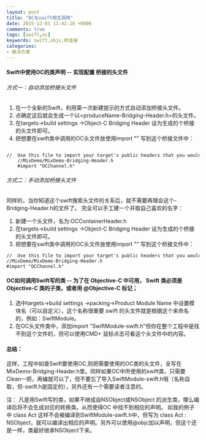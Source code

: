 ```yaml
---
layout: post
title: "OC与swift相互调用"
date: 2015-12-01 11:42:18 +0800
comments: true
tags: [swift,oc]
keywords: swift,objc,桥连接
categories:
- 解决方案
---
```

#### Swift中使用OC的类声明  -- 实现配置 桥接的头文件
###### 方式一：自动添加桥接头文件
1. 在一个全新的Swift，利用第一次新建提示的方式自动添加桥接头文件。
2. 点确定这后就会生成一个以<produceName-Bridging-Header.h>的头文件。
3. 在targets->build settings ->Object-C Bridging Header 设为生成的个桥接的头文件即可。
4. 把想要在swift类中调用的OC头文件放使用import "" 写到这个桥接文件中：
```objc
	//  Use this file to import your target's public headers that you would like to expose to Swift.  
	//MixDemo/MixDemo-Bridging-Header.h    
	#import "OCChannel.h"  
```

###### 方式二：手动添加桥接头文件
同样的，当你知道这个swift搜索头文件的关系后，就不需要再理会这个-Bridging-Header.h的文件了。
完全可以手工建一个并取自己喜欢的名字：
1. 新建一个头文件，名为:OCContainerHeader.h
2. 在targets->build settings ->Object-C Bridging Header 设为生成的个桥接的头文件即可。
3. 把想要在swift类中调用的OC头文件放使用import "" 写到这个桥接文件中：
```objc
//  Use this file to import your target's public headers that you would like to expose to Swift.  	
//MixDemo/MixDemo-Bridging-Header.h    
#import "OCChannel.h"  
```

#### OC如何调用Swift写的类  -- 	为了在 Objective-C 中可用， Swift 类必须是 Objective-C 类的子类，或者用 @Objective-C 标记；
1. 选中targets->build settings ->packing->Product Module Name 中设置模块名（可以自定义），这个名称很重要 swift 的头文件就是根据这个来命名的，例如：SwiftModule。
2. 在OC头文件类中，添加import "SwiftModule-swift.h"但你在整个工程中是找不到这个文件的，但可以使用CMD+ 鼠标点击可看这个头文件中的内容。  

#### 总结：
这样，工程中如查Swift要使用OC,则把需要使用的OC类的头文件，全写在MixDemo-Bridging-Header.h里。同样如果OC中所使用的swift类，只需要Clean一把，再编就可以了，但不要忘了导入SwiftModule-swift.h哦（名称自取，但-swift.h是固定的），另外还有一个需要读者注意的。

注：
	凡是用Swift写的类，如果不继成自NSObject或NSObject 的派生类，哪么编译后将不会生成对应的转换类。从而使得OC 中找不到相应的声明。
如我的例子中 class Act 这样不会被编译到SwiftModule-swift.h中，但写为 class Act : NSObject，就可以编译出相应的声明。另外可以使用@objc加以声明，但这个还是一样，类最好继承NSObject下来。
